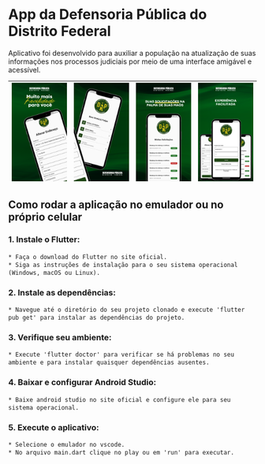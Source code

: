 # App da Defensoria Pública do Distrito Federal

 Aplicativo foi desenvolvido para auxiliar a população na atualização de suas informações nos processos judiciais por meio de uma interface amigável e acessível.

| ![Primeira Imagem](./assets/primeiro.png) | ![Segunda Imagem](./assets/segundo.png) | ![Terceira Imagem](./assets/terceiro.png) | ![Quarta Imagem](./assets/quarto.png) |
|---|---|---|---|

## Como rodar a aplicação no emulador ou no próprio celular

### 1. Instale o Flutter:
    * Faça o download do Flutter no site oficial.
    * Siga as instruções de instalação para o seu sistema operacional (Windows, macOS ou Linux).

### 2. Instale as dependências:
    * Navegue até o diretório do seu projeto clonado e execute 'flutter pub get' para instalar as dependências do projeto.

### 3. Verifique seu ambiente:
    * Execute 'flutter doctor' para verificar se há problemas no seu ambiente e para instalar quaisquer dependências ausentes.

### 4. Baixar e configurar Android Studio:
    * Baixe android studio no site oficial e configure ele para seu sistema operacional.

### 5. Execute o aplicativo:
    * Selecione o emulador no vscode.
    * No arquivo main.dart clique no play ou em 'run' para executar.

